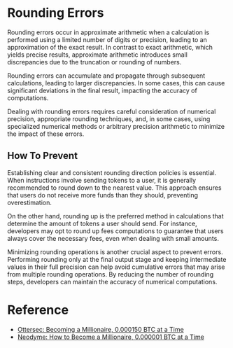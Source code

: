 # Rounding Errors

Rounding errors occur in approximate arithmetic when a calculation is performed using a limited number of digits or precision, leading to an approximation of the exact result. In contrast to exact arithmetic, which yields precise results, approximate arithmetic introduces small discrepancies due to the truncation or rounding of numbers.

Rounding errors can accumulate and propagate through subsequent calculations, leading to larger discrepancies. In some cases, this can cause significant deviations in the final result, impacting the accuracy of computations.

Dealing with rounding errors requires careful consideration of numerical precision, appropriate rounding techniques, and, in some cases, using specialized numerical methods or arbitrary precision arithmetic to minimize the impact of these errors.

## How To Prevent

Establishing clear and consistent rounding direction policies is essential. When instructions involve sending tokens to a user, it is generally recommended to round down to the nearest value. This approach ensures that users do not receive more funds than they should, preventing overestimation.

On the other hand, rounding up is the preferred method in calculations that determine the amount of tokens a user should send. For instance, developers may opt to round up fees computations to guarantee that users always cover the necessary fees, even when dealing with small amounts. 

Minimizing rounding operations is another crucial aspect to prevent errors. Performing rounding only at the final output stage and keeping intermediate values in their full precision can help avoid cumulative errors that may arise from multiple rounding operations. By reducing the number of rounding steps, developers can maintain the accuracy of numerical computations.

# Reference

- [Ottersec: Becoming a Millionaire, 0.000150 BTC at a Time](https://osec.io/blog/2022-04-26-spl-swap-rounding)
- [Neodyme: How to Become a Millionaire, 0.000001 BTC at a Time](https://neodyme.io/blog/lending_disclosure/)